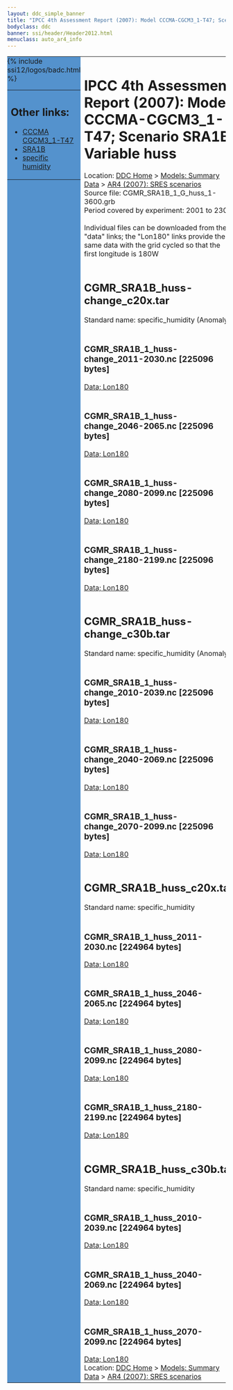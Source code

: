 ```yaml
---
layout: ddc_simple_banner
title: "IPCC 4th Assessment Report (2007): Model CCCMA-CGCM3_1-T47; Scenario SRA1B; Variable huss"
bodyclass: ddc
banner: ssi/header/Header2012.html
menuclass: auto_ar4_info
---
```



<table width="100%" border="0" cellspacing="0" cellpadding="0" style="border-collapse: collapse;">
<tr style="margin:0;padding:0;border:0;">
<td style="margin:0;padding:0;border:0;height:1pt;width:150pt;background:#5492CD;" valign="top" >

<div id="lh-col2" class="auto_ar4_info">
<table class="menumain" bgcolor="#5492CD" cellspacing="0" width="100%" border="0">
<tr><td>
<h2> Other links:</h2>
<ul>
<li><a href="/auto/ar4/model-CCCMA-CGCM3_1-T47.html">CCCMA<br/>CGCM3_1-T47</a></li>
<li><a href="/auto/ar4/scenario-SRA1B.html">SRA1B</a></li>
<li><a href="/auto/ar4/var-specific_humidity.html">specific humidity</a></li>
</ul>
</td></tr>
{% include ssi12/logos/badc.html %}
</table>
</div>
</td>
<td><h1>IPCC 4th Assessment Report (2007): Model CCCMA-CGCM3_1-T47; Scenario SRA1B; Variable huss</h1>

<!-- Breadcrumb1 -->
<div id="breadcrumb1" align="left">
Location: <a href="/index.html">DDC Home</a> > <a href="/sim/gcm_clim/">Models: Summary Data</a>
> <a href="/sim/gcm_clim/SRES_AR4/index.html">AR4 (2007): SRES scenarios</a>
</div>
<!-- End of Breadcrumb1 -->Source file: CGMR_SRA1B_1_G_huss_1-3600.grb
<br/>
Period covered by experiment: 2001 to 2300<br/>
<br/>Individual files can be downloaded from the "data" links; the "Lon180" links provide the same data
         with the grid cycled so that the first longitude is 180W<br/>
<br/><h2>CGMR_SRA1B_huss-change_c20x.tar</h2>
Standard name: specific_humidity (Anomaly)<br>
<br/><h3>CGMR_SRA1B_1_huss-change_2011-2030.nc [225096 bytes]</h3>
<a href="/cgi-bin/downl/ar4_nc/huss/CGMR_SRA1B_1_huss-change_2011-2030.nc">Data; </a><a href="/cgi-bin/downl/ar4_nc/huss/CGMR_SRA1B_1_huss-change_2011-2030.cyto180.nc"> Lon180</a><br/>
<br/><h3>CGMR_SRA1B_1_huss-change_2046-2065.nc [225096 bytes]</h3>
<a href="/cgi-bin/downl/ar4_nc/huss/CGMR_SRA1B_1_huss-change_2046-2065.nc">Data; </a><a href="/cgi-bin/downl/ar4_nc/huss/CGMR_SRA1B_1_huss-change_2046-2065.cyto180.nc"> Lon180</a><br/>
<br/><h3>CGMR_SRA1B_1_huss-change_2080-2099.nc [225096 bytes]</h3>
<a href="/cgi-bin/downl/ar4_nc/huss/CGMR_SRA1B_1_huss-change_2080-2099.nc">Data; </a><a href="/cgi-bin/downl/ar4_nc/huss/CGMR_SRA1B_1_huss-change_2080-2099.cyto180.nc"> Lon180</a><br/>
<br/><h3>CGMR_SRA1B_1_huss-change_2180-2199.nc [225096 bytes]</h3>
<a href="/cgi-bin/downl/ar4_nc/huss/CGMR_SRA1B_1_huss-change_2180-2199.nc">Data; </a><a href="/cgi-bin/downl/ar4_nc/huss/CGMR_SRA1B_1_huss-change_2180-2199.cyto180.nc"> Lon180</a><br/>
<br/><h2>CGMR_SRA1B_huss-change_c30b.tar</h2>
Standard name: specific_humidity (Anomaly)<br>
<br/><h3>CGMR_SRA1B_1_huss-change_2010-2039.nc [225096 bytes]</h3>
<a href="/cgi-bin/downl/ar4_nc/huss/CGMR_SRA1B_1_huss-change_2010-2039.nc">Data; </a><a href="/cgi-bin/downl/ar4_nc/huss/CGMR_SRA1B_1_huss-change_2010-2039.cyto180.nc"> Lon180</a><br/>
<br/><h3>CGMR_SRA1B_1_huss-change_2040-2069.nc [225096 bytes]</h3>
<a href="/cgi-bin/downl/ar4_nc/huss/CGMR_SRA1B_1_huss-change_2040-2069.nc">Data; </a><a href="/cgi-bin/downl/ar4_nc/huss/CGMR_SRA1B_1_huss-change_2040-2069.cyto180.nc"> Lon180</a><br/>
<br/><h3>CGMR_SRA1B_1_huss-change_2070-2099.nc [225096 bytes]</h3>
<a href="/cgi-bin/downl/ar4_nc/huss/CGMR_SRA1B_1_huss-change_2070-2099.nc">Data; </a><a href="/cgi-bin/downl/ar4_nc/huss/CGMR_SRA1B_1_huss-change_2070-2099.cyto180.nc"> Lon180</a><br/>
<br/><h2>CGMR_SRA1B_huss_c20x.tar</h2>
Standard name: specific_humidity<br>
<br/><h3>CGMR_SRA1B_1_huss_2011-2030.nc [224964 bytes]</h3>
<a href="/cgi-bin/downl/ar4_nc/huss/CGMR_SRA1B_1_huss_2011-2030.nc">Data; </a><a href="/cgi-bin/downl/ar4_nc/huss/CGMR_SRA1B_1_huss_2011-2030.cyto180.nc"> Lon180</a><br/>
<br/><h3>CGMR_SRA1B_1_huss_2046-2065.nc [224964 bytes]</h3>
<a href="/cgi-bin/downl/ar4_nc/huss/CGMR_SRA1B_1_huss_2046-2065.nc">Data; </a><a href="/cgi-bin/downl/ar4_nc/huss/CGMR_SRA1B_1_huss_2046-2065.cyto180.nc"> Lon180</a><br/>
<br/><h3>CGMR_SRA1B_1_huss_2080-2099.nc [224964 bytes]</h3>
<a href="/cgi-bin/downl/ar4_nc/huss/CGMR_SRA1B_1_huss_2080-2099.nc">Data; </a><a href="/cgi-bin/downl/ar4_nc/huss/CGMR_SRA1B_1_huss_2080-2099.cyto180.nc"> Lon180</a><br/>
<br/><h3>CGMR_SRA1B_1_huss_2180-2199.nc [224964 bytes]</h3>
<a href="/cgi-bin/downl/ar4_nc/huss/CGMR_SRA1B_1_huss_2180-2199.nc">Data; </a><a href="/cgi-bin/downl/ar4_nc/huss/CGMR_SRA1B_1_huss_2180-2199.cyto180.nc"> Lon180</a><br/>
<br/><h2>CGMR_SRA1B_huss_c30b.tar</h2>
Standard name: specific_humidity<br>
<br/><h3>CGMR_SRA1B_1_huss_2010-2039.nc [224964 bytes]</h3>
<a href="/cgi-bin/downl/ar4_nc/huss/CGMR_SRA1B_1_huss_2010-2039.nc">Data; </a><a href="/cgi-bin/downl/ar4_nc/huss/CGMR_SRA1B_1_huss_2010-2039.cyto180.nc"> Lon180</a><br/>
<br/><h3>CGMR_SRA1B_1_huss_2040-2069.nc [224964 bytes]</h3>
<a href="/cgi-bin/downl/ar4_nc/huss/CGMR_SRA1B_1_huss_2040-2069.nc">Data; </a><a href="/cgi-bin/downl/ar4_nc/huss/CGMR_SRA1B_1_huss_2040-2069.cyto180.nc"> Lon180</a><br/>
<br/><h3>CGMR_SRA1B_1_huss_2070-2099.nc [224964 bytes]</h3>
<a href="/cgi-bin/downl/ar4_nc/huss/CGMR_SRA1B_1_huss_2070-2099.nc">Data; </a><a href="/cgi-bin/downl/ar4_nc/huss/CGMR_SRA1B_1_huss_2070-2099.cyto180.nc"> Lon180</a><br/>
<!-- Breadcrumb2 -->
<div id="breadcrumb2" align="left">
Location: <a href="/index.html">DDC Home</a> > <a href="/sim/gcm_clim/">Models: Summary Data</a>
> <a href="/sim/gcm_clim/SRES_AR4/index.html">AR4 (2007): SRES scenarios</a>
</div>
<!-- End of Breadcrumb2 --></td></tr></table>
